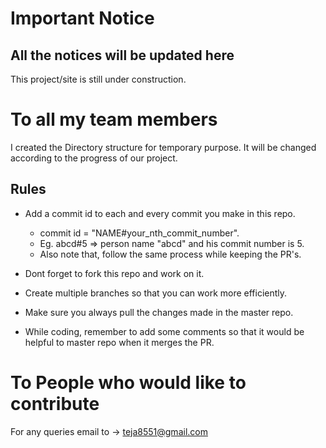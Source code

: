 # Important Notice
   ## All the notices will be updated here
This project/site is still under construction. 


# To all my team members

I created the Directory structure for temporary purpose. It will be changed according to the progress of our project.
   ## Rules
   * Add a commit id to each and every commit you make in this repo.
       * commit id = "NAME#your_nth_commit_number".
       * Eg. abcd#5 => person name "abcd" and his commit number is 5.
       * Also note that, follow the same process while keeping the PR's.

   * Dont forget to fork this repo and work on it.
   * Create multiple branches so that you can work more efficiently.
   * Make sure you always pull the changes made in the master repo.
   * While coding, remember to add some comments so that it would be helpful to master repo when it merges the PR.


# To People who would like to contribute

For any queries email to -> teja8551@gmail.com